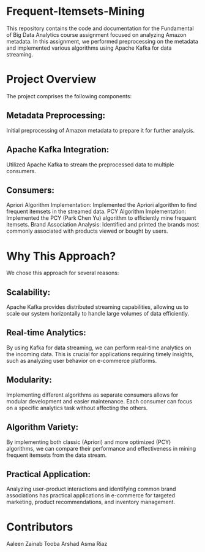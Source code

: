# Frequent-Itemsets-Mining
This repository contains the code and documentation for the Fundamental of Big Data Analytics course assignment focused on analyzing Amazon metadata. In this assignment, we performed preprocessing on the metadata and implemented various algorithms using Apache Kafka for data streaming.
# Project Overview

The project comprises the following components:
## Metadata Preprocessing: 
Initial preprocessing of Amazon metadata to prepare it for further analysis.
## Apache Kafka Integration: 
Utilized Apache Kafka to stream the preprocessed data to multiple consumers.
## Consumers:
Apriori Algorithm Implementation: Implemented the Apriori algorithm to find frequent itemsets in the streamed data.
PCY Algorithm Implementation: Implemented the PCY (Park Chen Yu) algorithm to efficiently mine frequent itemsets.
Brand Association Analysis: Identified and printed the brands most commonly associated with products viewed or bought by users.

# Why This Approach?

We chose this approach for several reasons:
## Scalability: 
Apache Kafka provides distributed streaming capabilities, allowing us to scale our system horizontally to handle large volumes of data efficiently.
## Real-time Analytics: 
By using Kafka for data streaming, we can perform real-time analytics on the incoming data. This is crucial for applications requiring timely insights, such as analyzing user behavior on e-commerce platforms.
## Modularity: 
Implementing different algorithms as separate consumers allows for modular development and easier maintenance. Each consumer can focus on a specific analytics task without affecting the others.
## Algorithm Variety: 
By implementing both classic (Apriori) and more optimized (PCY) algorithms, we can compare their performance and effectiveness in mining frequent itemsets from the data stream.
## Practical Application: 
Analyzing user-product interactions and identifying common brand associations has practical applications in e-commerce for targeted marketing, product recommendations, and inventory management.

# Contributors
Aaleen Zainab
Tooba Arshad
Asma Riaz
